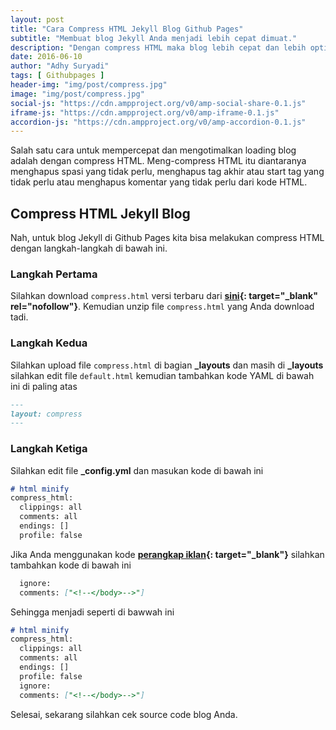 ```yaml
---
layout: post
title: "Cara Compress HTML Jekyll Blog Github Pages"
subtitle: "Membuat blog Jekyll Anda menjadi lebih cepat dimuat."
description: "Dengan compress HTML maka blog lebih cepat dan lebih optimal dalam pemuatan kode blog."
date: 2016-06-10
author: "Adhy Suryadi"
tags: [ Githubpages ]
header-img: "img/post/compress.jpg"
image: "img/post/compress.jpg"
social-js: "https://cdn.ampproject.org/v0/amp-social-share-0.1.js"
iframe-js: "https://cdn.ampproject.org/v0/amp-iframe-0.1.js"
accordion-js: "https://cdn.ampproject.org/v0/amp-accordion-0.1.js"
---
```


Salah satu cara untuk mempercepat dan mengotimalkan loading blog adalah dengan compress HTML. Meng-compress HTML itu diantaranya menghapus spasi yang tidak perlu, menghapus tag akhir atau start tag yang tidak perlu atau menghapus komentar yang tidak perlu dari kode HTML.

## Compress HTML Jekyll Blog

Nah, untuk blog Jekyll di Github Pages kita bisa melakukan compress HTML dengan langkah-langkah di bawah ini.

### Langkah Pertama

Silahkan download `compress.html` versi terbaru dari **[sini](https://github.com/penibelst/jekyll-compress-html/releases/ "Download"){: target="_blank" rel="nofollow"}**. Kemudian unzip file `compress.html` yang Anda download tadi.

### Langkah Kedua

Silahkan upload file `compress.html` di bagian **_layouts** dan masih di **_layouts** silahkan edit file `default.html` kemudian tambahkan kode YAML di bawah ini di paling atas

```markdown
---
layout: compress
---
```

### Langkah Ketiga

Silahkan edit file **_config.yml** dan masukan kode di bawah ini

```markdown
# html minify
compress_html:
  clippings: all
  comments: all
  endings: []
  profile: false
```

Jika Anda menggunakan kode **[perangkap iklan](http://kompiajaib.github.io/perangkap-iklan/ "perangkap iklan"){: target="_blank"}** silahkan tambahkan kode di bawah ini

```markdown
  ignore:
  comments: ["<!--</body>-->"]
```

Sehingga menjadi seperti di bawwah ini

```markdown
# html minify
compress_html:
  clippings: all
  comments: all
  endings: []
  profile: false
  ignore:
  comments: ["<!--</body>-->"]
```

Selesai, sekarang silahkan cek source code blog Anda.
